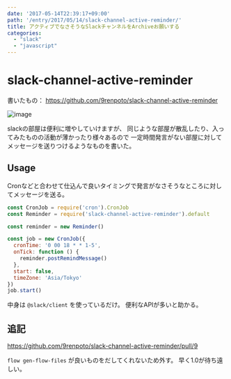 ```yaml
---
date: '2017-05-14T22:39:17+09:00'
path: '/entry/2017/05/14/slack-channel-active-reminder/'
title: アクティブでなさそうなSlackチャンネルをArchiveお願いする
categories:
  - "slack"
  - "javascript"
---
```

# slack-channel-active-reminder

書いたもの： <https://github.com/9renpoto/slack-channel-active-reminder>

![image](/images/slack-channel-active-reminder.png)

slackの部屋は便利に増やしていけますが、
同じような部屋が散乱したり、入ってみたものの活動が薄かったり様々あるので
一定時間発言がない部屋に対してメッセージを送りつけるようなものを書いた。

## Usage

Cronなどと合わせて仕込んで良いタイミングで発言がなさそうなところに対してメッセージを送る。

```javascript
const CronJob = require('cron').CronJob
const Reminder = require('slack-channel-active-reminder').default

const reminder = new Reminder()

const job = new CronJob({
  cronTime: '0 00 18 * * 1-5',
  onTick: function () {
    reminder.postRemindMessage()
  },
  start: false,
  timeZone: 'Asia/Tokyo'
})
job.start()
```

中身は `@slack/client` を使っているだけ。
便利なAPIが多いと助かる。

## 追記

<https://github.com/9renpoto/slack-channel-active-reminder/pull/9>

`flow gen-flow-files` が良いものをだしてくれないため外す。
早く1.0が待ち遠しい。
